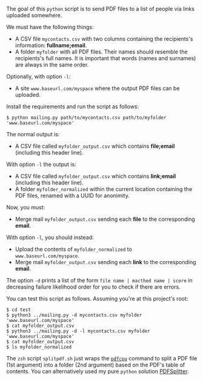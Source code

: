The goal of this `python` script is to send PDF files to a list of people via links uploaded somewhere.

We must have the following things:

- A CSV file `mycontacts.csv` with two columns containing the recipients's information: **fullname;email**.
- A folder `myfolder` with all PDF files. Their names should resemble the recipients's full names. It is important that words (names and surnames) are always in the same order.

Optionally, with option `-l`:

- A site `www.baseurl.com/myspace` where the output PDF files can be uploaded.

Install the requirements and run the script as follows:

```
$ python mailing.py path/to/mycontacts.csv path/to/myfolder 'www.baseurl.com/myspace'
```

The normal output is: 

- A CSV file called `myfolder_output.csv` which contains **file;email** (including this header line).

With option `-l` the output is:

- A CSV file called `myfolder_output.csv` which contains **link;email** (including this header line).
- A folder `myfolder_normalized` within the current location containing the PDF files, renamed with a UUID for anonimity.

Now, you must:

- Merge mail `myfolder_output.csv` sending each **file** to the corresponding **email**.

With option `-l`, you should instead:

- Upload the contents of `myfolder_normalized` to `www.baseurl.com/myspace`.
- Merge mail `myfolder_output.csv` sending each **link** to the corresponding **email**.

The option `-d` prints a list of the form `file name | macthed name | score` in decreasing failure likelihood order for you to check if there are errors.

You can test this script as follows. Assuming you're at this project's root:

```
$ cd test
$ python3 ../mailing.py -d mycontacts.csv myfolder 'www.baseurl.com/myspace'
$ cat myfolder_output.csv
$ python3 ../mailing.py -d -l mycontacts.csv myfolder 'www.baseurl.com/myspace'
$ cat myfolder_output.csv
$ ls myfolder_normalized
```

The `zsh` script `splitpdf.sh` just wraps the [`pdfcpu`](https://github.com/pdfcpu/pdfcpu) command to split a PDF file (1st argument) into a folder (2nd argument) based on the PDF's table of contents. You can alternatively used my pure `python` solution [PDFSplitter](https://github.com/FMuro/PDFSplitter).